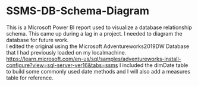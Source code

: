 # SSMS-DB-Schema-Diagram
This is a Microsoft Power BI report used to visualize a database relationship schema. 
This came up during a lag in a project.  I needed to diagram the database for future work.  
I edited the original using the Microsoft Adventureworks2019DW Database that I had previously loaded on my localmachine.  
https://learn.microsoft.com/en-us/sql/samples/adventureworks-install-configure?view=sql-server-ver16&tabs=ssms
I included the dimDate table to build some commonly used date methods and I will also add a measures table for reference.
